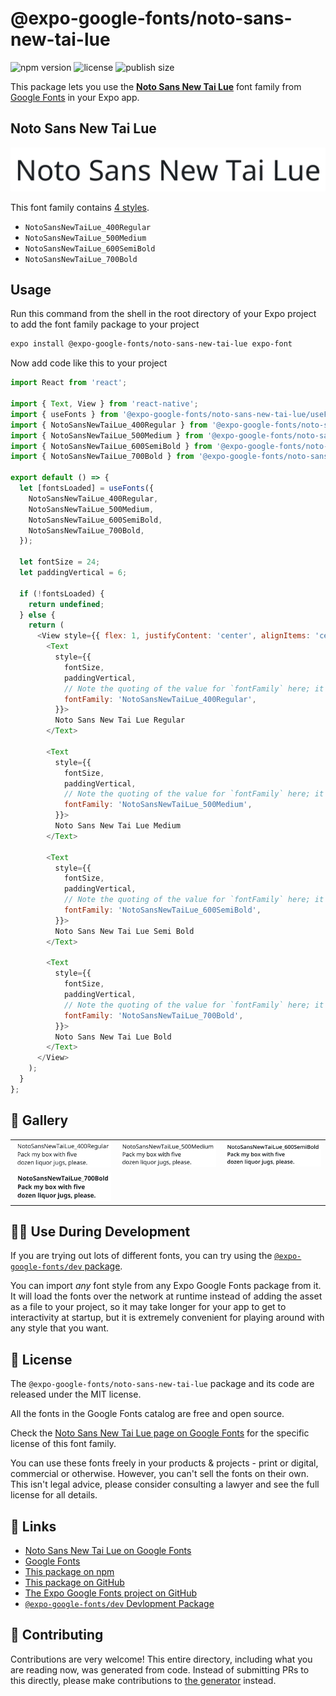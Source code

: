 # @expo-google-fonts/noto-sans-new-tai-lue

![npm version](https://flat.badgen.net/npm/v/@expo-google-fonts/noto-sans-new-tai-lue)
![license](https://flat.badgen.net/github/license/expo/google-fonts)
![publish size](https://flat.badgen.net/packagephobia/install/@expo-google-fonts/noto-sans-new-tai-lue)

This package lets you use the [**Noto Sans New Tai Lue**](https://fonts.google.com/specimen/Noto+Sans+New+Tai+Lue) font family from [Google Fonts](https://fonts.google.com/) in your Expo app.

## Noto Sans New Tai Lue

![Noto Sans New Tai Lue](./font-family.png)

This font family contains [4 styles](#-gallery).

- `NotoSansNewTaiLue_400Regular`
- `NotoSansNewTaiLue_500Medium`
- `NotoSansNewTaiLue_600SemiBold`
- `NotoSansNewTaiLue_700Bold`

## Usage

Run this command from the shell in the root directory of your Expo project to add the font family package to your project
```sh
expo install @expo-google-fonts/noto-sans-new-tai-lue expo-font
```

Now add code like this to your project
```js
import React from 'react';

import { Text, View } from 'react-native';
import { useFonts } from '@expo-google-fonts/noto-sans-new-tai-lue/useFonts';
import { NotoSansNewTaiLue_400Regular } from '@expo-google-fonts/noto-sans-new-tai-lue/400Regular';
import { NotoSansNewTaiLue_500Medium } from '@expo-google-fonts/noto-sans-new-tai-lue/500Medium';
import { NotoSansNewTaiLue_600SemiBold } from '@expo-google-fonts/noto-sans-new-tai-lue/600SemiBold';
import { NotoSansNewTaiLue_700Bold } from '@expo-google-fonts/noto-sans-new-tai-lue/700Bold';

export default () => {
  let [fontsLoaded] = useFonts({
    NotoSansNewTaiLue_400Regular,
    NotoSansNewTaiLue_500Medium,
    NotoSansNewTaiLue_600SemiBold,
    NotoSansNewTaiLue_700Bold,
  });

  let fontSize = 24;
  let paddingVertical = 6;

  if (!fontsLoaded) {
    return undefined;
  } else {
    return (
      <View style={{ flex: 1, justifyContent: 'center', alignItems: 'center' }}>
        <Text
          style={{
            fontSize,
            paddingVertical,
            // Note the quoting of the value for `fontFamily` here; it expects a string!
            fontFamily: 'NotoSansNewTaiLue_400Regular',
          }}>
          Noto Sans New Tai Lue Regular
        </Text>

        <Text
          style={{
            fontSize,
            paddingVertical,
            // Note the quoting of the value for `fontFamily` here; it expects a string!
            fontFamily: 'NotoSansNewTaiLue_500Medium',
          }}>
          Noto Sans New Tai Lue Medium
        </Text>

        <Text
          style={{
            fontSize,
            paddingVertical,
            // Note the quoting of the value for `fontFamily` here; it expects a string!
            fontFamily: 'NotoSansNewTaiLue_600SemiBold',
          }}>
          Noto Sans New Tai Lue Semi Bold
        </Text>

        <Text
          style={{
            fontSize,
            paddingVertical,
            // Note the quoting of the value for `fontFamily` here; it expects a string!
            fontFamily: 'NotoSansNewTaiLue_700Bold',
          }}>
          Noto Sans New Tai Lue Bold
        </Text>
      </View>
    );
  }
};

```

## 🔡 Gallery


||||
|-|-|-|
|![NotoSansNewTaiLue_400Regular](.//400Regular/NotoSansNewTaiLue_400Regular.ttf.png)|![NotoSansNewTaiLue_500Medium](.//500Medium/NotoSansNewTaiLue_500Medium.ttf.png)|![NotoSansNewTaiLue_600SemiBold](.//600SemiBold/NotoSansNewTaiLue_600SemiBold.ttf.png)||
|![NotoSansNewTaiLue_700Bold](.//700Bold/NotoSansNewTaiLue_700Bold.ttf.png)||||


## 👩‍💻 Use During Development

If you are trying out lots of different fonts, you can try using the [`@expo-google-fonts/dev` package](https://github.com/expo/google-fonts/tree/master/font-packages/dev#readme).

You can import *any* font style from any Expo Google Fonts package from it. It will load the fonts
over the network at runtime instead of adding the asset as a file to your project, so it may take longer
for your app to get to interactivity at startup, but it is extremely convenient
for playing around with any style that you want.

## 📖 License

The `@expo-google-fonts/noto-sans-new-tai-lue` package and its code are released under the MIT license.

All the fonts in the Google Fonts catalog are free and open source.

Check the [Noto Sans New Tai Lue page on Google Fonts](https://fonts.google.com/specimen/Noto+Sans+New+Tai+Lue) for the specific license of this font family.

You can use these fonts freely in your products & projects - print or digital, commercial or otherwise. However, you can't sell the fonts on their own. This isn't legal advice, please consider consulting a lawyer and see the full license for all details.

## 🔗 Links

- [Noto Sans New Tai Lue on Google Fonts](https://fonts.google.com/specimen/Noto+Sans+New+Tai+Lue)
- [Google Fonts](https://fonts.google.com/)
- [This package on npm](https://www.npmjs.com/package/@expo-google-fonts/noto-sans-new-tai-lue)
- [This package on GitHub](https://github.com/expo/google-fonts/tree/master/font-packages/noto-sans-new-tai-lue)
- [The Expo Google Fonts project on GitHub](https://github.com/expo/google-fonts)
- [`@expo-google-fonts/dev` Devlopment Package](https://github.com/expo/google-fonts/tree/master/font-packages/dev)

## 🤝 Contributing

Contributions are very welcome! This entire directory, including what you are reading now, was generated from code. Instead of submitting PRs to this directly, please make contributions to [the generator](https://github.com/expo/google-fonts/tree/master/packages/generator) instead.
